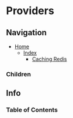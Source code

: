 # Providers

## Navigation

* [Home](/README.md)
  * [Index](/docs/Index.md)
    * [Caching Redis](/src/CachingRedis/README.md)

### Children

## Info

### Table of Contents
